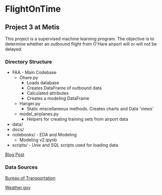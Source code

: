 # FlightOnTime

## Project 3 at Metis
This project is a supervised machine learning program. The objective is to determine whether an outbound flight from O'Hare airport will or will not be delayed.

### Directory Structure

* FAA - Main Codebase
  * Ohare.py
    * Loads database
    * Creates DataFrame of outbound data
    * Calculated attributes 
    * Creates a modeling DataFrame
  * Hanger.py
    * Static miscellaneous methods. Creates charts and Data 'views'
  * model_airplanes.py
    * Helpers for creating training sets from airport data 
* data/ 
* docs/
* notebooks/ - EDA and Modeling
  * Modeling v2.ipynb 
* scripts/ - Unix and SQL scripts used for loading data 

[Blog Post](http://www.chicagoan.io/project-mcnulty/)

### Data Sources
[Bureau of Transportation](https://www.bts.gov/browse-statistical-products-and-data/bts-publications/airline-service-quality-performance-234-time)

[Weather.gov](weather.gov) 
